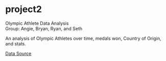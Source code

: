 # project2
Olympic Athlete Data Analysis  
Group: Angie, Bryan, Ryan, and Seth

An analysis of Olympic Athletes over time, medals won, Country of Origin, and stats.  
  
[Data Source](https://www.kaggle.com/heesoo37/120-years-of-olympic-history-athletes-and-results/version/2 "Kaggle")
